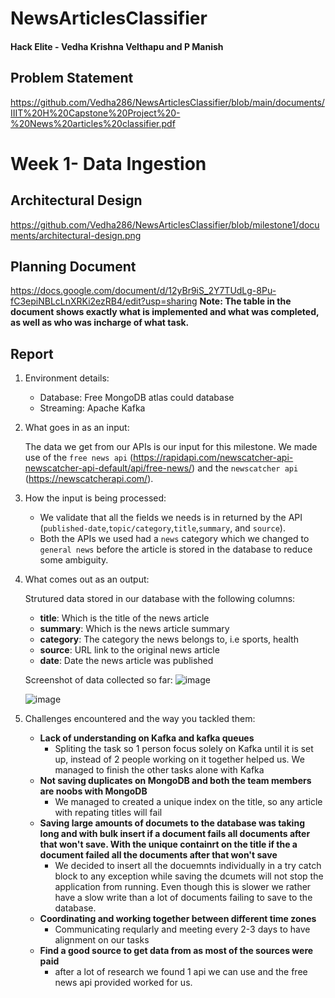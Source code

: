 # NewsArticlesClassifier

#### Hack Elite - **Vedha Krishna Velthapu and P Manish**

## Problem Statement

https://github.com/Vedha286/NewsArticlesClassifier/blob/main/documents/IIIT%20H%20Capstone%20Project%20-%20News%20articles%20classifier.pdf

# Week 1- Data Ingestion

## Architectural Design

https://github.com/Vedha286/NewsArticlesClassifier/blob/milestone1/documents/architectural-design.png

## Planning Document

https://docs.google.com/document/d/12yBr9iS_2Y7TUdLg-8Pu-fC3epiNBLcLnXRKi2ezRB4/edit?usp=sharing
**Note: The table in the document shows exactly what is implemented and what was completed, as well as who was incharge of what task.**

## Report

1. Environment details:

   - Database: Free MongoDB atlas could database
   - Streaming: Apache Kafka

2. What goes in as an input:

   The data we get from our APIs is our input for this milestone. We made use of the `free news api` (https://rapidapi.com/newscatcher-api-newscatcher-api-default/api/free-news/) and the `newscatcher api` (https://newscatcherapi.com/).

3. How the input is being processed:

   - We validate that all the fields we needs is in returned by the API (`published-date`,`topic/category`,`title`,`summary`, and `source`).
   - Both the APIs we used had a `news` category which we changed to `general news` before the article is stored in the database to reduce some ambiguity.

4. What comes out as an output:

   Strutured data stored in our database with the following columns:

   - **title**: Which is the title of the news article
   - **summary**: Which is the news article summary
   - **category**: The category the news belongs to, i.e sports, health
   - **source**: URL link to the original news article
   - **date**: Date the news article was published

   Screenshot of data collected so far:
   ![image](https://user-images.githubusercontent.com/55736158/136675390-2f918e53-59fb-43f8-a094-07934c14d4fb.png)

   ![image](https://user-images.githubusercontent.com/55736158/136675367-139481b2-60f3-4a75-abd6-2b13b9fb008f.png)

5. Challenges encountered and the way you tackled them:

   - **Lack of understanding on Kafka and kafka queues**
     - Spliting the task so 1 person focus solely on Kafka until it is set up, instead of 2 people working on it together helped us. We managed to finish the other tasks alone with Kafka
   - **Not saving duplicates on MongoDB and both the team members are noobs with MongoDB**
     - We managed to created a unique index on the title, so any article with repating titles will fail
   - **Saving large amounts of documets to the database was taking long and with bulk insert if a document fails all documents after that won't save. With the unique containrt on the title if the a document failed all the documents after that won't save**
     - We decided to insert all the docuemnts individually in a try catch block to any exception while saving the dcumets will not stop the application from running. Even though this is slower we rather have a slow write than a lot of documents failing to save to the database.
   - **Coordinating and working together between different time zones**
     - Communicating reqularly and meeting every 2-3 days to have alignment on our tasks
   - **Find a good source to get data from as most of the sources were paid**
     - after a lot of research we found 1 api we can use and the free news api provided worked for us.
